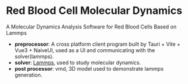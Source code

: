 # Red Blood Cell Molecular Dynamics
A Molecular Dynamics Analysis Software for Red Blood Cells Based on Lammps

- **preprocessor**: A cross platform client program built by Tauri + Vite + Vue3 + NaiveUI, used as a UI and communicating with the solver(lammps).
- **solver**: [Lammps](https://lammps.org/), used to study molecular dynamics.
- **post processor**: vmd, 3D model used to demonstrate lammps generation.